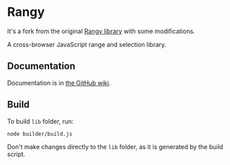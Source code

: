 Rangy
=====

It's a fork from the original [Rangy library](https://github.com/timdown/rangy) with some modifications.

A cross-browser JavaScript range and selection library.

## Documentation

Documentation is in [the GitHub wiki](https://github.com/timdown/rangy/wiki). 

## Build
To build `lib` folder, run:

```bash
node builder/build.js
```

Don't make changes directly to the `lib` folder, as it is generated by the build script.
